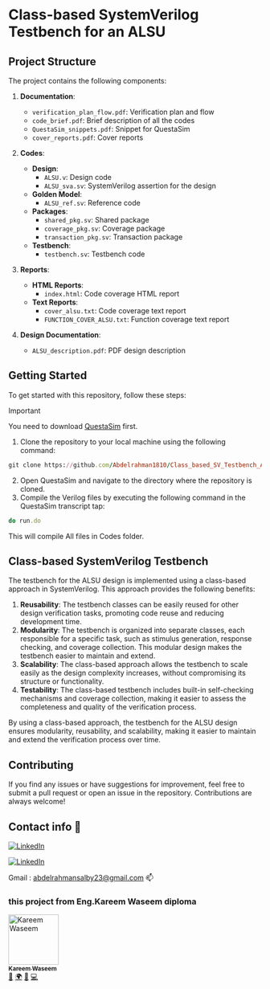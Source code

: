 # Class-based SystemVerilog Testbench for an ALSU

## Project Structure

The project contains the following components:

1. **Documentation**:
   - `verification_plan_flow.pdf`: Verification plan and flow
   - `code_brief.pdf`: Brief description of all the codes
   - `QuestaSim_snippets.pdf`: Snippet for QuestaSim
   - `cover_reports.pdf`: Cover reports

2. **Codes**:
   - **Design**:
     - `ALSU.v`: Design code
     - `ALSU_sva.sv`: SystemVerilog assertion for the design
   - **Golden Model**:
     - `ALSU_ref.sv`: Reference code
   - **Packages**:
     - `shared_pkg.sv`: Shared package
     - `coverage_pkg.sv`: Coverage package
     - `transaction_pkg.sv`: Transaction package
   - **Testbench**:
     - `testbench.sv`: Testbench code

3. **Reports**:
   - **HTML Reports**:
     - `index.html`: Code coverage HTML report
   - **Text Reports**:
     - `cover_alsu.txt`: Code coverage text report
     - `FUNCTION_COVER_ALSU.txt`: Function coverage text report

4. **Design Documentation**:
   - `ALSU_description.pdf`: PDF design description

## Getting Started
To get started with this repository, follow these steps:
> [!IMPORTANT]
> You need to download [QuestaSim](https://support.sw.siemens.com/en-US/) first.

1. Clone the repository to your local machine using the following command:
```ruby
git clone https://github.com/Abdelrahman1810/Class_based_SV_Testbench_ALSU.git
```
2. Open QuestaSim and navigate to the directory where the repository is cloned.
3. Compile the Verilog files by executing the following command in the QuestaSim transcript tap: 
```ruby
do run.do
```
This will compile All files in Codes folder.


## Class-based SystemVerilog Testbench

The testbench for the ALSU design is implemented using a class-based approach in SystemVerilog. This approach provides the following benefits:

1. **Reusability**: The testbench classes can be easily reused for other design verification tasks, promoting code reuse and reducing development time.
2. **Modularity**: The testbench is organized into separate classes, each responsible for a specific task, such as stimulus generation, response checking, and coverage collection. This modular design makes the testbench easier to maintain and extend.
3. **Scalability**: The class-based approach allows the testbench to scale easily as the design complexity increases, without compromising its structure or functionality.
4. **Testability**: The class-based testbench includes built-in self-checking mechanisms and coverage collection, making it easier to assess the completeness and quality of the verification process.

By using a class-based approach, the testbench for the ALSU design ensures modularity, reusability, and scalability, making it easier to maintain and extend the verification process over time.

## Contributing
If you find any issues or have suggestions for improvement, feel free to submit a pull request or open an issue in the repository. Contributions are always welcome!

## Contact info 💜

<a href="http://wa.me/201061075354" target="_blank"><img alt="LinkedIn" src="https://img.shields.io/badge/whatsapp-128C7E.svg?style=for-the-badge&logo=whatsapp&logoColor=white" /></a> 

<a href="https://www.linkedin.com/in/abdelrahman-mohammed-814a9022a/" target="_blank"><img alt="LinkedIn" src="https://img.shields.io/badge/linkedin-0077b5.svg?style=for-the-badge&logo=linkedin&logoColor=white" /></a>

Gmail : abdelrahmansalby23@gmail.com 📫

### this project from Eng.Kareem Waseem diploma
  <tbody>
    <tr>
      <td align="left" valign="top" width="14.28%">
      <a href="https://www.linkedin.com/in/kareem-waseem/"><img src="https://th.bing.com/th/id/OIP.gWfK4ytf9t3fZF2i2oE71QHaIi?rs=1&pid=ImgDetMain" width="100px;" alt="Kareem Waseem"/><br /><sub><b>Kareem Waseem</b></sub></a>
      <br /><a href="kwaseem94@gmail.com" title="Gmail">📧</a> 
      <a href="https://www.linkedin.com/in/kareem-waseem/" title="LinkedIn">🌍</a>
      <a href="https://linktr.ee/kareemw" title="Talks">📢</a>
      <a href="https://www.facebook.com/groups/319864175836046" title="Facebook grp">💻</a>
      </td>
    </tr>
  </tbody>
